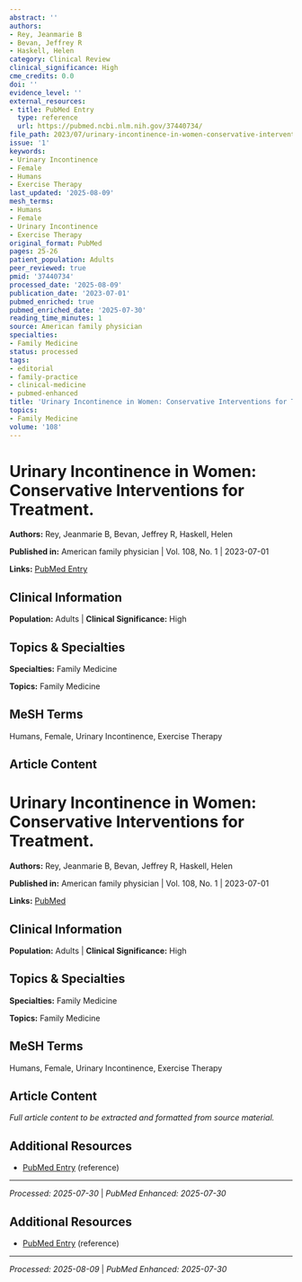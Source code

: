 ```yaml
---
abstract: ''
authors:
- Rey, Jeanmarie B
- Bevan, Jeffrey R
- Haskell, Helen
category: Clinical Review
clinical_significance: High
cme_credits: 0.0
doi: ''
evidence_level: ''
external_resources:
- title: PubMed Entry
  type: reference
  url: https://pubmed.ncbi.nlm.nih.gov/37440734/
file_path: 2023/07/urinary-incontinence-in-women-conservative-interventions-for.md
issue: '1'
keywords:
- Urinary Incontinence
- Female
- Humans
- Exercise Therapy
last_updated: '2025-08-09'
mesh_terms:
- Humans
- Female
- Urinary Incontinence
- Exercise Therapy
original_format: PubMed
pages: 25-26
patient_population: Adults
peer_reviewed: true
pmid: '37440734'
processed_date: '2025-08-09'
publication_date: '2023-07-01'
pubmed_enriched: true
pubmed_enriched_date: '2025-07-30'
reading_time_minutes: 1
source: American family physician
specialties:
- Family Medicine
status: processed
tags:
- editorial
- family-practice
- clinical-medicine
- pubmed-enhanced
title: 'Urinary Incontinence in Women: Conservative Interventions for Treatment.'
topics:
- Family Medicine
volume: '108'
---
```


# Urinary Incontinence in Women: Conservative Interventions for Treatment.

**Authors:** Rey, Jeanmarie B, Bevan, Jeffrey R, Haskell, Helen

**Published in:** American family physician | Vol. 108, No. 1 | 2023-07-01

**Links:** [PubMed Entry](https://pubmed.ncbi.nlm.nih.gov/37440734/)

## Clinical Information

**Population:** Adults | **Clinical Significance:** High

## Topics & Specialties

**Specialties:** Family Medicine

**Topics:** Family Medicine

## MeSH Terms

Humans, Female, Urinary Incontinence, Exercise Therapy

## Article Content

# Urinary Incontinence in Women: Conservative Interventions for Treatment.

**Authors:** Rey, Jeanmarie B, Bevan, Jeffrey R, Haskell, Helen

**Published in:** American family physician | Vol. 108, No. 1 | 2023-07-01

**Links:** [PubMed](https://pubmed.ncbi.nlm.nih.gov/37440734/)

## Clinical Information

**Population:** Adults | **Clinical Significance:** High

## Topics & Specialties

**Specialties:** Family Medicine

**Topics:** Family Medicine

## MeSH Terms

Humans, Female, Urinary Incontinence, Exercise Therapy

## Article Content

*Full article content to be extracted and formatted from source material.*

## Additional Resources

- [PubMed Entry](https://pubmed.ncbi.nlm.nih.gov/37440734/) (reference)

---

*Processed: 2025-07-30* | *PubMed Enhanced: 2025-07-30*

## Additional Resources

- [PubMed Entry](https://pubmed.ncbi.nlm.nih.gov/37440734/) (reference)

---

*Processed: 2025-08-09* | *PubMed Enhanced: 2025-07-30*
